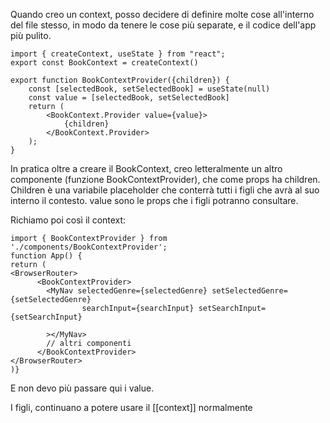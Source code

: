 Quando creo un context, posso decidere di definire molte cose all'interno del file stesso, in modo da tenere le cose più separate, e il codice dell'app più pulito.

```JSX
import { createContext, useState } from "react";
export const BookContext = createContext()

export function BookContextProvider({children}) {
    const [selectedBook, setSelectedBook] = useState(null)
    const value = [selectedBook, setSelectedBook]
    return (
        <BookContext.Provider value={value}>
            {children}
        </BookContext.Provider>
    );
}
```

In pratica oltre a creare il BookContext, creo letteralmente un altro componente (funzione BookContextProvider), che come props ha children.
Children è una variabile placeholder che conterrà tutti i figli che avrà al suo interno il contesto.
value sono le props che i figli potranno consultare.

Richiamo poi così il context:
```JSX
import { BookContextProvider } from './components/BookContextProvider';
function App() {
return (
<BrowserRouter>
      <BookContextProvider>
        <MyNav selectedGenre={selectedGenre} setSelectedGenre={setSelectedGenre}
                searchInput={searchInput} setSearchInput={setSearchInput}

        ></MyNav>
		// altri componenti
      </BookContextProvider>
</BrowserRouter>
)}
```
E non devo più passare qui i value.

I figli, continuano a potere usare il [[context]] normalmente